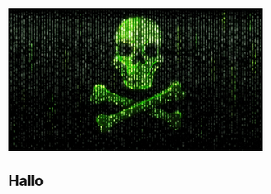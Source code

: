 <html>
<head>
  <meta charset="UTF-8">
  <meta name="viewport" content="width=device-width, initial-scale=1.0">
  <title>Ihre animierte Website</title>
  <link rel="stylesheet" href="styles.css">
</head>
<body>
  <div class="header">
    <!-- Fügen Sie den Pfad zu Ihrem animierten GIF ein -->
    <img src="steamuserimages-a.akamaihd.gif" alt="LOL du hast scheiß Internet">
    <div class="overlay">
      <h1>Hallo</h1>
    </div>
  </div>

  <!-- Hier können Sie den Rest Ihrer Website-Inhalte hinzufügen -->

</body>
</html>

